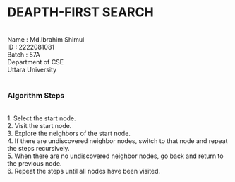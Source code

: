 <h1>DEAPTH-FIRST SEARCH</h1>
<br>
Name : Md.Ibrahim Shimul
<br>
ID : 2222081081
<br>
Batch : 57A
<br>
Department of CSE
<br>
Uttara University
<br>
<br>
<h3>Algorithm Steps</h3>
<br>
1. Select the start node.
<br>
2. Visit the start node.
<br>
3. Explore the neighbors of the start node.
<br>
4. If there are undiscovered neighbor nodes, switch to that node and repeat the steps recursively.
<br>
5. When there are no undiscovered neighbor nodes, go back and return to the previous node.
<br>
6. Repeat the steps until all nodes have been visited.
